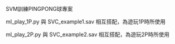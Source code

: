 SVM訓練PINGPONG球專案

ml_play_1P.py 與 SVC_example1.sav 相互搭配，為遊玩1P時所使用

ml_play_2P.py 與 SVC_example2.sav 相互搭配，為遊玩2P時所使用